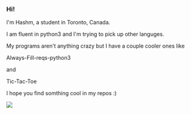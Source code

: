 ### Hi!

I'm Hashm, a student in Toronto, Canada.

I am fluent in python3 and I'm trying to pick up other languges.

My programs aren't anything crazy but I have a couple cooler ones like <p href="https://github.com/MD5-Hashm/always-fill-reqs-python3">Always-Fill-reqs-python3</p> 

and 

<p href="https://github.com/MD5-Hashm/Tic-Tac-Toe">Tic-Tac-Toe</p>

I hope you find somthing cool in my repos :)

<img src="https://hits.link/hits?url=https%3A%2F%2Fgithub.com%2FMD5-Hashm%2FMD5-Hashm%2Fblob%2Fmain%2FREADME.md" />
